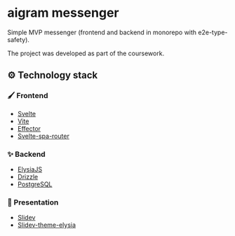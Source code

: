 # aigram messenger

Simple MVP messenger (frontend and backend in monorepo with e2e-type-safety).

The project was developed as part of the coursework.

## ⚙️ Technology stack

### 🖌️ Frontend

-   [Svelte](https://svelte.dev/)
-   [Vite](https://vitejs.dev/)
-   [Effector](https://effector.dev/)
-   [Svelte-spa-router](https://www.npmjs.com/package/svelte-spa-router)

### ✨ Backend

-   [ElysiaJS](https://elysiajs.com/)
-   [Drizzle](https://orm.drizzle.team/)
-   [PostgreSQL](https://www.postgresql.org/)

### 📖 Presentation

-   [Slidev](https://sli.dev/)
-   [Slidev-theme-elysia](https://github.com/kravetsone/slidev-theme-elysia)
